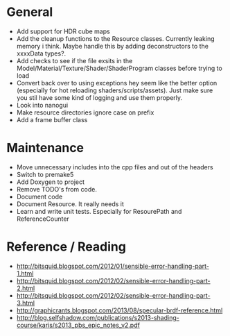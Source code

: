 # General
* Add support for HDR cube maps
* Add the cleanup functions to the Resource classes. Currently leaking memory i think. Maybe handle this by adding deconstructors to the xxxxData types?.
* Add checks to see if the file exsits in the Model/Material/Texture/Shader/ShaderProgram classes before trying to load
* Convert back over to using exceptions hey seem like the better option (especially for hot reloading shaders/scripts/assets). Just make sure you stil have some kind of logging and use them properly.
* Look into nanogui
* Make resource directories ignore case on prefix
* Add a frame buffer class

# Maintenance
* Move unnecessary includes into the cpp files and out of the headers
* Switch to premake5
* Add Doxygen to project
* Remove TODO's from code.
* Document code
* Document Resource. It really needs it
* Learn and write unit tests. Especially for ResourePath and ReferenceCounter

# Reference / Reading
* http://bitsquid.blogspot.com/2012/01/sensible-error-handling-part-1.html
* http://bitsquid.blogspot.com/2012/02/sensible-error-handling-part-2.html
* http://bitsquid.blogspot.com/2012/02/sensible-error-handling-part-3.html
* http://graphicrants.blogspot.com/2013/08/specular-brdf-reference.html
* http://blog.selfshadow.com/publications/s2013-shading-course/karis/s2013_pbs_epic_notes_v2.pdf